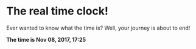 # The real time clock!

Ever wanted to know what the time is? Well, your journey is about to end!

**The time is Nov 08, 2017, 17:25**